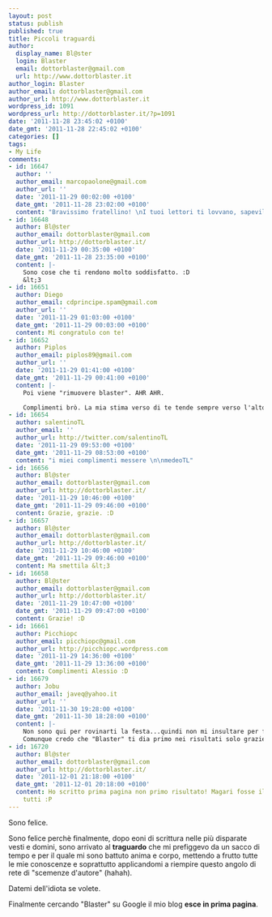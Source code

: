 ```yaml
---
layout: post
status: publish
published: true
title: Piccoli traguardi
author:
  display_name: Bl@ster
  login: Blaster
  email: dottorblaster@gmail.com
  url: http://www.dottorblaster.it
author_login: Blaster
author_email: dottorblaster@gmail.com
author_url: http://www.dottorblaster.it
wordpress_id: 1091
wordpress_url: http://dottorblaster.it/?p=1091
date: '2011-11-28 23:45:02 +0100'
date_gmt: '2011-11-28 22:45:02 +0100'
categories: []
tags:
- My Life
comments:
- id: 16647
  author: ''
  author_email: marcopaolone@gmail.com
  author_url: ''
  date: '2011-11-29 00:02:00 +0100'
  date_gmt: '2011-11-28 23:02:00 +0100'
  content: "Bravissimo fratellino! \nI tuoi lettori ti lovvano, sapevilo &lt;3"
- id: 16648
  author: Bl@ster
  author_email: dottorblaster@gmail.com
  author_url: http://dottorblaster.it/
  date: '2011-11-29 00:35:00 +0100'
  date_gmt: '2011-11-28 23:35:00 +0100'
  content: |-
    Sono cose che ti rendono molto soddisfatto. :D
    &lt;3
- id: 16651
  author: Diego
  author_email: cdprincipe.spam@gmail.com
  author_url: ''
  date: '2011-11-29 01:03:00 +0100'
  date_gmt: '2011-11-29 00:03:00 +0100'
  content: Mi congratulo con te!
- id: 16652
  author: Piplos
  author_email: piplos89@gmail.com
  author_url: ''
  date: '2011-11-29 01:41:00 +0100'
  date_gmt: '2011-11-29 00:41:00 +0100'
  content: |-
    Poi viene "rimuovere blaster". AHR AHR.

    Complimenti brò. La mia stima verso di te tende sempre verso l'alto.
- id: 16654
  author: salentinoTL
  author_email: ''
  author_url: http://twitter.com/salentinoTL
  date: '2011-11-29 09:53:00 +0100'
  date_gmt: '2011-11-29 08:53:00 +0100'
  content: "i miei complimenti messere \n\nmedeoTL"
- id: 16656
  author: Bl@ster
  author_email: dottorblaster@gmail.com
  author_url: http://dottorblaster.it/
  date: '2011-11-29 10:46:00 +0100'
  date_gmt: '2011-11-29 09:46:00 +0100'
  content: Grazie, grazie. :D
- id: 16657
  author: Bl@ster
  author_email: dottorblaster@gmail.com
  author_url: http://dottorblaster.it/
  date: '2011-11-29 10:46:00 +0100'
  date_gmt: '2011-11-29 09:46:00 +0100'
  content: Ma smettila &lt;3
- id: 16658
  author: Bl@ster
  author_email: dottorblaster@gmail.com
  author_url: http://dottorblaster.it/
  date: '2011-11-29 10:47:00 +0100'
  date_gmt: '2011-11-29 09:47:00 +0100'
  content: Grazie! :D
- id: 16661
  author: Picchiopc
  author_email: picchiopc@gmail.com
  author_url: http://picchiopc.wordpress.com
  date: '2011-11-29 14:36:00 +0100'
  date_gmt: '2011-11-29 13:36:00 +0100'
  content: Complimenti Alessio :D
- id: 16679
  author: Jobu
  author_email: javeq@yahoo.it
  author_url: ''
  date: '2011-11-30 19:28:00 +0100'
  date_gmt: '2011-11-30 18:28:00 +0100'
  content: |-
    Non sono qui per rovinarti la festa...quindi non mi insultare per favore...Innanzitutto ti faccio i complimenti per il bel blog (è la prima volta che ci capito)...così ti prendi bene...:D
    Comunque credo che "Blaster" ti dia primo nei risultati solo grazie alla ricerca personalizzata di google...Perchè a me, che non lo avevo mai cercato, esci come nono...mi dispiace (non mi odiare se ti do la brutta notizia...)
- id: 16720
  author: Bl@ster
  author_email: dottorblaster@gmail.com
  author_url: http://dottorblaster.it/
  date: '2011-12-01 21:18:00 +0100'
  date_gmt: '2011-12-01 20:18:00 +0100'
  content: Ho scritto prima pagina non primo risultato! Magari fosse il primo tra
    tutti :P
---
```

<p>Sono felice.</p>
<p>Sono felice perchè finalmente, dopo eoni di scrittura nelle più disparate vesti e domini, sono arrivato al <strong>traguardo</strong> che mi prefiggevo da un sacco di tempo e per il quale mi sono battuto anima e corpo, mettendo a frutto tutte le mie conoscenze e soprattutto applicandomi a riempire questo angolo di rete di "scemenze d'autore" (hahah).</p>
<p>Datemi dell'idiota se volete.</p>
<p>Finalmente cercando "Blaster" su Google il mio blog <strong>esce in prima pagina</strong>.</p>
